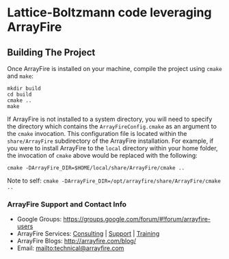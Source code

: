 Lattice-Boltzmann code leveraging ArrayFire
=====

## Building The Project

Once ArrayFire is installed on your machine, compile the project
using `cmake` and `make`:

    mkdir build
    cd build
    cmake ..
    make

If ArrayFire is not installed to a system directory, you will need to specify
the directory which contains the `ArrayFireConfig.cmake` as an argument to the
`cmake` invocation. This configuration file is located within the
`share/ArrayFire` subdirectory of the ArrayFire installation. For example,
if you were to install ArrayFire to the `local` directory within your home
folder, the invocation of `cmake` above would be replaced with the following:

    cmake -DArrayFire_DIR=$HOME/local/share/ArrayFire/cmake ..

Note to self: `cmake -DArrayFire_DIR=/opt/arrayfire/share/ArrayFire/cmake ..`

### ArrayFire Support and Contact Info

* Google Groups: https://groups.google.com/forum/#!forum/arrayfire-users
* ArrayFire Services:  [Consulting](http://arrayfire.com/consulting/)  |  [Support](http://arrayfire.com/support/)   |  [Training](http://arrayfire.com/training/)
* ArrayFire Blogs: http://arrayfire.com/blog/
* Email: <mailto:technical@arrayfire.com>
